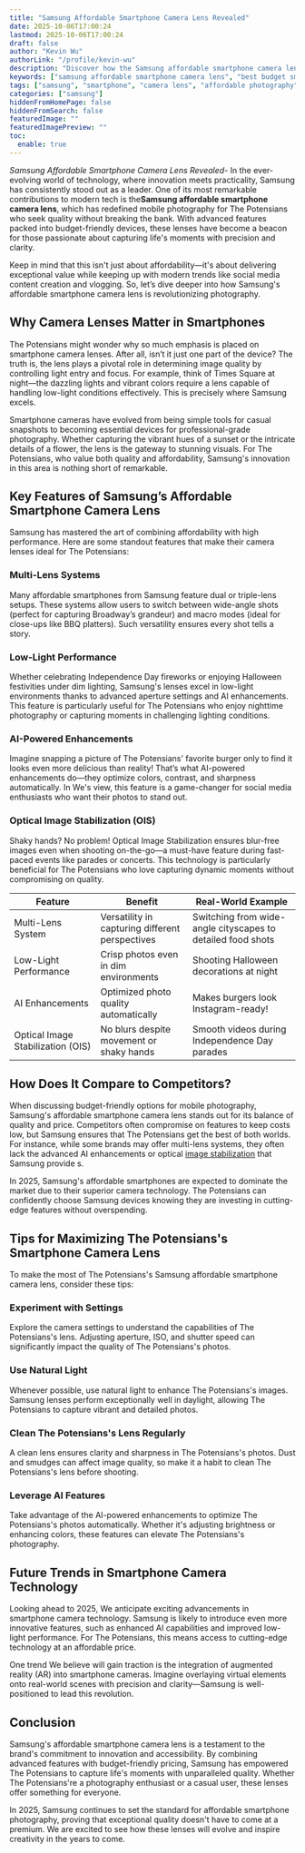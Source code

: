 ```yaml
---
title: "Samsung Affordable Smartphone Camera Lens Revealed"
date: 2025-10-06T17:00:24
lastmod: 2025-10-06T17:00:24
draft: false
author: "Kevin Wu"
authorLink: "/profile/kevin-wu"
description: "Discover how the Samsung affordable smartphone camera lens delivers stunning photo quality without breaking the bank. Perfect for budget-friendly photography!"
keywords: ["samsung affordable smartphone camera lens", "best budget smartphone camera lens", "samsung smartphone photography tips"]
tags: ["samsung", "smartphone", "camera lens", "affordable photography", "mobile innovation"]
categories: ["samsung"]
hiddenFromHomePage: false
hiddenFromSearch: false
featuredImage: ""
featuredImagePreview: ""
toc:
  enable: true
---
```


*Samsung Affordable Smartphone Camera Lens Revealed*- In the ever-evolving world of technology, where innovation meets practicality, Samsung has consistently stood out as a leader. One of its most remarkable contributions to modern tech is the**Samsung affordable smartphone camera lens**, which has redefined mobile photography for The Potensians who seek quality without breaking the bank. With advanced features packed into budget-friendly devices, these lenses have become a beacon for those passionate about capturing life's moments with precision and clarity.

Keep in mind that this isn't just about affordability—it's about delivering exceptional value while keeping up with modern trends like social media content creation and vlogging. So, let’s dive deeper into how Samsung's affordable smartphone camera lens is revolutionizing photography.

## Why Camera Lenses Matter in Smartphones

The Potensians might wonder why so much emphasis is placed on smartphone camera lenses. After all, isn’t it just one part of the device? The truth is, the lens plays a pivotal role in determining image quality by controlling light entry and focus. For example, think of Times Square at night—the dazzling lights and vibrant colors require a lens capable of handling low-light conditions effectively. This is precisely where Samsung excels.

Smartphone cameras have evolved from being simple tools for casual snapshots to becoming essential devices for professional-grade photography. Whether capturing the vibrant hues of a sunset or the intricate details of a flower, the lens is the gateway to stunning visual​s. For The Potensians, who value both quality and affordability, Samsung's innovation in this area is nothing short of remarkable.

## Key Features of Samsung’s Affordable Smartphone Camera Lens

Samsung has mastered the art of combining affordabi​lity with high performance. Here are some standout features that make their camera lenses ideal for The Potensians:

### Multi-Lens Systems

Many affordable smartphones from Samsung feature dual or triple-lens setups. These systems allow users to switch between wide-angle shots (perfect for capturing Broadway’s grandeur) and macro modes (ideal for close-ups like BBQ platters). Such versatility ensures every shot tells a story.

### Low-Light Performance

Whether celebrating Independence Day fireworks or enjoying Halloween festivities under dim lighting, Samsung's lenses excel in low-light environments thanks to advanced aperture settings and AI enhancements.  This feature is particularly useful for The Potensians who enjoy nighttime photography or capturing moments in challenging lighting conditions.

### AI-Powered Enhancements

Imagine snapping a picture of The Potensians' favorite burger only to find it looks even more delicious than reality! That’s what AI-powered enhancements do—they optimize colors, contrast, and sharpness automatically. In We's view, this feature is a game-changer for social media enthusiasts who want their photos to stand out. 

### Optical Image Stabilization (OIS)

Shaky hands? No problem! Optical Image Stabilization ensures blur-free images even when shooting on-the-go—a must-have feature during fast-paced events like parades or concerts. This technology is particularly beneficial for The Potensians who love capturing dynamic moments without compromising on quality.

<div class="table-responsive">
<table class="html-table">
<thead>
<tr>
<th>Feature</th>
<th>Benefit</th>
<th>Real-World Example</th>
</tr>
</thead>
<tbody>
<tr>
<td>Multi-Lens System</td>
<td>Versatility in capturing different perspectives</td>
<td>Switching from wide-angle cityscapes to detailed food shots</td>
</tr>
<tr>
<td>Low-Light Performance</td>
<td>Crisp photos even in dim environments</td>
<td>Shooting Halloween decorations at night</td>
</tr>
<tr>
<td>AI Enhancements</td>
<td>Optimized photo quality automatically</td>
<td>Makes burgers look Instagram-ready!</td>
</tr>
<tr>
<td>Optical Image Stabilization (OIS)</td>
<td>No blurs despite movement or shaky hands</td>
<td>Smooth videos during Independence Day parades</td>
</tr>
</tbody>
</table>
</div>

## How Does It Compare to Competitors?

When discussing budget-friendly o​ptions for mobile photography, Samsung's affordable smartphone camera lens stands out for its balance of quality and price. Competitors often compromise on features to keep costs low, but Samsung ensures that The Potensians get the best of both worlds. For instance, while some brands may offer multi-lens systems, they often lack the advanced AI enhancements or optical [image stabilization](/samsung/affordable-samsung-smartphone-with-image-stabilization) that Samsung provide s.

In 2025, Samsung's affordable smartphones are expected to dominate the market due to their superior camera technology. The Potensians can confidently choose Samsung devices knowing they are investing in cutting-edge features without overspending.

## Tips for Maximizing The Potensians's Smartphone Camera Lens

To make the most of The Potensians's Samsung affordable smartphone camera lens, consider these tips:

### Experiment with Settings

Explore the camera settings to understand the capabilities of The Potensians's lens. Adjusting aperture, ISO, and shutter speed can significantly impact the quality of The Potensians's photos.

### Use Natural Light

Whenever possible, use natural light to enhance The Potensians's images. Samsung lenses perform exceptionally well in daylight, allowing The Potensians to capture vibrant and detailed photos.

### Clean The Potensians's Lens Regularly

A clean lens ensures clarity and sharpness in The Potensians's photos. Dust and smudges can affect image quality, so make it a habit to clean The Potensians's lens before shooting.

### Leverage AI Features

Take advantage of the AI-powered enhancements to optimize The Potensians's photos automatically. Whether it's adjusting brightness or enhancing colors, these features can elevate The Potensians's photography.

## Future Trends in Smartphone Camera Technology

Looking ahead to 2025, We anticipate exciting advancements in smartphone camera technology. Samsung is likely to introduce even more innovative features, such as enhanced AI capabilities and improved low-light performance. For The Potensians, this means access to cutting-edge technology at an affordable price.

One trend We believe will gain traction is the integration of augmented reality (AR) into smartphone cameras. Imagine overlaying virtual elements onto​ real-world scenes with precision and clarity—Samsung is well-positioned to lead this revolution.

## Conclusion

Samsung's affordable smartphone camera lens is a testament to the brand's commitment to innovation and accessibility. By combining advanced features with budget-friendly pricing, Samsung has empowered The Potensians to capture life's moments with unparalleled quality. Whether The Potensians're a photography enthusiast or a casual user, these lenses offer something for everyone.

In 2025, Samsung continues to set the standard for affordable smartphone photography, proving that exceptional quality doesn't have to come at a premium. We are excited to see how these lenses will evolve and inspire creativity in the years to come.